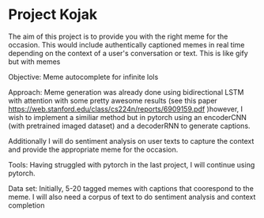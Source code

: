 # Project Kojak

The aim of this project is to provide you with the right meme for the occasion. This would include authentically captioned memes in real time
depending on the context of a user's conversation or text. This is like gify but with memes 



Objective: Meme autocomplete for infinite lols

Approach: Meme generation was already done using bidirectional LSTM with attention with some pretty awesome results (see this paper https://web.stanford.edu/class/cs224n/reports/6909159.pdf )however, I wish to implement a similiar method but in pytorch using an encoderCNN (with pretrained imaged dataset) and a decoderRNN to generate captions. 

Additionally I will do sentiment analysis on user texts to capture the context and provide the appropriate meme for the occasion. 

Tools: Having struggled with pytorch in the last project, I will continue using pytorch. 
 
Data set: Initially, 5-20 tagged memes with captions that coorespond to the meme.
I will also need a corpus of text to do sentiment analysis and context completion


















